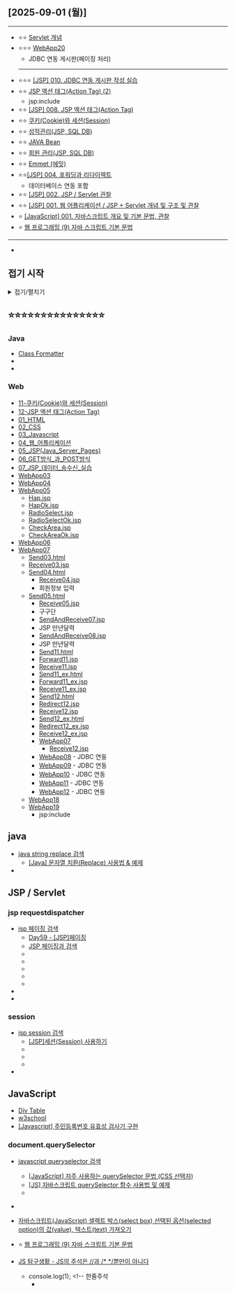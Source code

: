 ## [2025-09-01 (월)]
---
- ⭐⭐ [Servlet 개념](https://planet-c.tistory.com/77)
- ⭐⭐⭐ [WebApp20](https://github.com/fullstack-flutter-dev-team/fullstack-flutter-dev/blob/main/WebStudy/WebApp20)
  - JDBC 연동 게시판(페이징 처리)
  ----
- ⭐⭐⭐ [[JSP] 010. JDBC 연동 게시판 작성 실습](https://planet-c.tistory.com/76)
- ⭐⭐ [JSP 액션 태그(Action Tag) (2)](https://planet-c.tistory.com/75)
  - jsp:include
- ⭐⭐ [[JSP] 008. JSP 액션 태그(Action Tag)](https://planet-c.tistory.com/74)
- ⭐⭐ [쿠키(Cookie)와 세션(Session)](https://planet-c.tistory.com/72?category=1242297)
- ⭐⭐ [성적관리(JSP, SQL DB)](https://continua-conatus.tistory.com/m/431)
- ⭐⭐ [JAVA Bean](https://planet-c.tistory.com/71)
- ⭐⭐ [회원 관리(JSP, SQL DB)](https://continua-conatus.tistory.com/430)
- ⭐⭐ [Emmet (에밋)](https://planet-c.tistory.com/70)
- ⭐⭐[[JSP] 004. 포워딩과 리다이렉트](https://planet-c.tistory.com/69)
  - 데이터베이스 연동 포함
- ⭐⭐ [[JSP] 002. JSP / Servlet 관찰](https://planet-c.tistory.com/66)
- ⭐⭐ [[JSP] 001. 웹 어플리케이션 / JSP + Servlet 개념 및 구조 및 관찰](https://planet-c.tistory.com/65)
- ⭐ [[JavaScript] 001. 자바스크립트 개요 및 기본 문법, 관찰](https://planet-c.tistory.com/59)
- ⭐ [웹 프로그래밍 (9) 자바 스크립트 기본 문법](https://polaris-a.tistory.com/53)
---
- []()


## 접기 시작

<details>
<summary>접기/펼치기</summary>

<!-- summary 아래 한칸 공백 두어야함 -->
## 접은 제목
접은 내용
</details>

⭐⭐⭐⭐⭐⭐⭐⭐⭐⭐⭐⭐⭐⭐⭐
-------------------------------------
### Java
- [Class Formatter](https://docs.oracle.com/javase/8/docs/api/index.html)
- []()
- []()

###  Web
- [11-쿠키(Cookie)와 세션(Session)](https://github.com/fullstack-flutter-dev-team/fullstack-flutter-dev/blob/main/WebStudy/11.쿠키와_세션.md)
- [12-JSP 액션 태그(Action Tag)](https://github.com/fullstack-flutter-dev-team/fullstack-flutter-dev/blob/main/WebStudy/12_JSP_액션태그(Action_Tag).md)
 - [01_HTML](https://github.com/fullstack-flutter-dev-team/fullstack-flutter-dev/blob/main/WebStudy/01_HTML.md)
 - [02_CSS](https://github.com/fullstack-flutter-dev-team/fullstack-flutter-dev/blob/main/WebStudy/02_CSS.md)
 - [03_Javascript](https://github.com/fullstack-flutter-dev-team/fullstack-flutter-dev/blob/main/WebStudy/03_Javascript.md)
 - [04_웹_어플리케이션](https://github.com/fullstack-flutter-dev-team/fullstack-flutter-dev/blob/main/WebStudy/04_웹_어플리케이션.md)
 - [05_JSP(Java_Server_Pages)](https://github.com/fullstack-flutter-dev-team/fullstack-flutter-dev/blob/main/WebStudy/05_JSP(Java_Server_Pages).md)
 - [06_GET방식_과_POST방식](https://github.com/fullstack-flutter-dev-team/fullstack-flutter-dev/blob/main/WebStudy/06_GET방식_과_POST방식.md)
 - [07_JSP_데이터_송수신_실습](https://github.com/fullstack-flutter-dev-team/fullstack-flutter-dev/blob/main/WebStudy/07_JSP_데이터_송수신_실습.md)
 - [WebApp03](https://github.com/fullstack-flutter-dev-team/fullstack-flutter-dev/blob/main/WebStudy/WebApp03)
 - [WebApp04](https://github.com/fullstack-flutter-dev-team/fullstack-flutter-dev/blob/main/WebStudy/WebApp04)
 - [WebApp05](https://github.com/fullstack-flutter-dev-team/fullstack-flutter-dev/blob/main/WebStudy/WebApp05)
   - [Hap.jsp](https://github.com/fullstack-flutter-dev-team/fullstack-flutter-dev/blob/main/WebStudy/WebApp05/WebContent/Hap.jsp)
   - [HapOk.jsp](https://github.com/fullstack-flutter-dev-team/fullstack-flutter-dev/blob/main/WebStudy/WebApp05/WebContent/HapOk.jsp)
   - [RadioSelect.jsp](https://github.com/fullstack-flutter-dev-team/fullstack-flutter-dev/blob/main/WebStudy/WebApp05/WebContent/RadioSelect.jsp)
   - [RadioSelectOk.jsp](https://github.com/fullstack-flutter-dev-team/fullstack-flutter-dev/blob/main/WebStudy/WebApp05/WebContent/RadioSelectOk.jsp)
   - [CheckArea.jsp](https://github.com/fullstack-flutter-dev-team/fullstack-flutter-dev/blob/main/WebStudy/WebApp05/WebContent/CheckArea.jsp)
   - [CheckAreaOk.jsp](https://github.com/fullstack-flutter-dev-team/fullstack-flutter-dev/blob/main/WebStudy/WebApp05/WebContent/CheckAreaOk.jsp)
 - [WebApp06](https://github.com/fullstack-flutter-dev-team/fullstack-flutter-dev/blob/main/WebStudy/WebApp06)
 - [WebApp07](https://github.com/fullstack-flutter-dev-team/fullstack-flutter-dev/blob/main/WebStudy/WebApp07)
   - [Send03.html](https://github.com/fullstack-flutter-dev-team/fullstack-flutter-dev/blob/main/WebStudy/WebApp07/WebContent/Send03.html)
   - [Receive03.jsp](https://github.com/fullstack-flutter-dev-team/fullstack-flutter-dev/blob/main/WebStudy/WebApp07/WebContent/Receive03.jsp)
   - [Send04.html](https://github.com/fullstack-flutter-dev-team/fullstack-flutter-dev/blob/main/WebStudy/WebApp07/WebContent/Send04.html)
     - [Receive04.jsp](https://github.com/fullstack-flutter-dev-team/fullstack-flutter-dev/blob/main/WebStudy/WebApp07/WebContent/Receive04.jsp)
     - 회원정보 입력
   - [Send05.html](https://github.com/fullstack-flutter-dev-team/fullstack-flutter-dev/blob/main/WebStudy/WebApp07/WebContent/Send05.html)
     - [Receive05.jsp](https://github.com/fullstack-flutter-dev-team/fullstack-flutter-dev/blob/main/WebStudy/WebApp07/WebContent/Receive05.jsp)
     - 구구단
     - [SendAndReceive07.jsp](https://github.com/fullstack-flutter-dev-team/fullstack-flutter-dev/blob/main/WebStudy/WebApp07/WebContent/SendAndReceive07.jsp)
     - JSP 만년달력
     - [SendAndReceive08.jsp](https://github.com/fullstack-flutter-dev-team/fullstack-flutter-dev/blob/main/WebStudy/WebApp07/WebContent/SendAndReceive07.jsp)
     - JSP 만년달력
     - [Send11.html](https://github.com/fullstack-flutter-dev-team/fullstack-flutter-dev/blob/main/WebStudy/WebApp07/WebContent/Send11.html)
     - [Forward11.jsp](https://github.com/fullstack-flutter-dev-team/fullstack-flutter-dev/blob/main/WebStudy/WebApp07/WebContent/Forward11.jsp)
     - [Receive11.jsp](https://github.com/fullstack-flutter-dev-team/fullstack-flutter-dev/blob/main/WebStudy/WebApp07/WebContent/Receive11.jsp)
     - [Send11_ex.html](https://github.com/fullstack-flutter-dev-team/fullstack-flutter-dev/blob/main/WebStudy/WebApp07/WebContent/Send11_ex.html)
     - [Forward11_ex.jsp](https://github.com/fullstack-flutter-dev-team/fullstack-flutter-dev/blob/main/WebStudy/WebApp07/WebContent/Forward11_ex.jsp)
     - [Receive11_ex.jsp](https://github.com/fullstack-flutter-dev-team/fullstack-flutter-dev/blob/main/WebStudy/WebApp07/WebContent/Receive11_ex.jsp)
     - [Send12.html](https://github.com/fullstack-flutter-dev-team/fullstack-flutter-dev/blob/main/WebStudy/WebApp07/WebContent/Send12.html)
     - [Redirect12.jsp](https://github.com/fullstack-flutter-dev-team/fullstack-flutter-dev/blob/main/WebStudy/WebApp07/WebContent/Redirect12.jsp)
     - [Receive12.jsp](https://github.com/fullstack-flutter-dev-team/fullstack-flutter-dev/blob/main/WebStudy/WebApp07/WebContent/Receive12.jsp)
     - [Send12_ex.html](https://github.com/fullstack-flutter-dev-team/fullstack-flutter-dev/blob/main/WebStudy/WebApp07/WebContent/Send12_ex.html)
     - [Redirect12_ex.jsp](https://github.com/fullstack-flutter-dev-team/fullstack-flutter-dev/blob/main/WebStudy/WebApp07/WebContent/Redirect12_ex.jsp)
     - [Receive12_ex.jsp](https://github.com/fullstack-flutter-dev-team/fullstack-flutter-dev/blob/main/WebStudy/WebApp07/WebContent/Receive12_ex.jsp)
     - [WebApp07](https://github.com/fullstack-flutter-dev-team/fullstack-flutter-dev/blob/main/WebStudy/WebApp07)
         - [Receive12.jsp](https://github.com/fullstack-flutter-dev-team/fullstack-flutter-dev/blob/main/WebStudy/WebApp07/WebContent/Receive12.jsp)
     - [WebApp08](https://github.com/fullstack-flutter-dev-team/fullstack-flutter-dev/blob/main/WebStudy/WebApp08)
           - JDBC 연동
     - [WebApp09](https://github.com/fullstack-flutter-dev-team/fullstack-flutter-dev/blob/main/WebStudy/WebApp09)
           - JDBC 연동
     - [WebApp10](https://github.com/fullstack-flutter-dev-team/fullstack-flutter-dev/blob/main/WebStudy/WebApp10)
           - JDBC 연동
     - [WebApp11](https://github.com/fullstack-flutter-dev-team/fullstack-flutter-dev/blob/main/WebStudy/WebApp11)
           - JDBC 연동
     - [WebApp12](https://github.com/fullstack-flutter-dev-team/fullstack-flutter-dev/blob/main/WebStudy/WebApp12)
           - JDBC 연동
    - [WebApp18](https://github.com/fullstack-flutter-dev-team/fullstack-flutter-dev/blob/main/WebStudy/WebApp18)
    - [WebApp19](https://github.com/fullstack-flutter-dev-team/fullstack-flutter-dev/blob/main/WebStudy/WebApp19)
      - jsp:include
## java
- [java string replace 검색](https://www.google.com/search?q=java+string+replace&oq=java+string+replace&gs_lcrp=EgZjaHJvbWUqBwgAEAAYgAQyBwgAEAAYgAQyBwgBEAAYgAQyBwgCEAAYgAQyBwgDEAAYgAQyBwgEEAAYgAQyBwgFEAAYgAQyBwgGEAAYgAQyBwgHEAAYgAQyBwgIEAAYgAQyBwgJEAAYgATSAQkxMTcyNmowajeoAgCwAgA&sourceid=chrome&ie=UTF-8)
  - [[Java] 문자열 치환(Replace) 사용법 & 예제](https://coding-factory.tistory.com/128)
- []()

## JSP / Servlet
### jsp requestdispatcher

- [jsp 페이징 검색](https://www.google.com/search?q=jsp+%ED%8E%98%EC%9D%B4%EC%A7%95&oq=jsp+%ED%8E%98%EC%9D%B4%EC%A7%95&gs_lcrp=EgZjaHJvbWUyBggAEEUYOTIHCAEQABiABDIHCAIQABiABDIGCAMQABgeMggIBBAAGAgYHjIICAUQABgIGB4yCAgGEAAYCBgeMgcIBxAAGO8FMgcICBAAGO8FMggICRAAGAUYHtIBCDY5MjVqMGo3qAIAsAIA&sourceid=chrome&ie=UTF-8)
  - [Day59 - [JSP]페이징](https://rsorry.tistory.com/198)
  - [JSP 페이징과 검색](https://brilliantdevelop.tistory.com/65)
  - []()
  - []()
  - []()
  - []()
  - []()
- []()
- []()


### session
- [jsp session 검색](https://www.google.com/search?q=jsp+session&oq=jsp+session&gs_lcrp=EgZjaHJvbWUyBggAEEUYOTIHCAEQABiABDIHCAIQABiABDIHCAMQABiABDIHCAQQABiABDIHCAUQABiABDIHCAYQABiABDIGCAcQABgeMgYICBAAGB4yBggJEAAYHtIBCDIyNzlqMGo3qAIAsAIA&sourceid=chrome&ie=UTF-8)
  - [[JSP]세션(Session) 사용하기](https://m.blog.naver.com/hj_kim97/222574518040)
  - []()
  - []()
  - []()
- []()


## JavaScript
- [Div Table](https://divtable.com/generator/)
- [w3school](https://www.w3schools.com/js/js_intro.asp)
- [[Javascript] 주민등록번호 유효성 검사기 구현](https://starting-coding.tistory.com/62)


### document.querySelector
- [javascript queryselector 검색](https://www.google.com/search?q=javascript+queryselector+&newwindow=1&sca_esv=dcb503ec08667be7&ei=kK6aaIapOarl2roPv4SK0Ak&ved=0ahUKEwiGsayRpISPAxWqslYBHT-CApoQ4dUDCBA&uact=5&oq=javascript+queryselector+&gs_lp=Egxnd3Mtd2l6LXNlcnAiGWphdmFzY3JpcHQgcXVlcnlzZWxlY3RvciAyChAAGIAEGEMYigUyBRAAGIAEMgUQABiABDIFEAAYgAQyChAAGIAEGEMYigUyChAAGIAEGEMYigUyBRAAGIAEMgUQABiABDIFEAAYgAQyBRAAGIAESM8JUNsEWNsEcAF4AZABAJgB9wGgAfcBqgEDMi0xuAEDyAEA-AEBmAICoAKAAsICChAAGLADGNYEGEeYAwCIBgGQBgqSBwUxLjAuMaAHlwayBwMyLTG4B_0BwgcFMC4xLjHIBwY&sclient=gws-wiz-serp)
  - [[JavaScript] 자주 사용하는 querySelector 문법 (CSS 선택자)](https://zoetechlog.tistory.com/157)
  - [[JS] 자바스크립트 querySelector 함수 사용법 및 예제](https://8156217.tistory.com/67)
  - []()
- []()
- [자바스크립트(JavaScript) 셀렉트 박스(select box) 선택된 옵션(selected option)의 값(value), 텍스트(text) 가져오기](https://congsong.tistory.com/43)


- ⭐ [웹 프로그래밍 (9) 자바 스크립트 기본 문법](https://polaris-a.tistory.com/53)
- [JS 탐구생활 - JS의 주석은 //과 /* */뿐만이 아니다](https://witch.work/ko/posts/javascript-various-comments)
  - console.log(1); <!-- 한줄주석
    - <!-- SingleLineCommentChars(option)
  - --> 한줄주석
- [[JS] DOM 객체와 요소노드](https://tomatobaconsoup.tistory.com/22)
- [[JavaScript] 노드(node)란? & 노드 종류와 관계, 노드 생성/추가/제거/복제하기!](https://coding-yesung.tistory.com/130)
- []()
- [JavaScript Tutorial](https://www.w3schools.com/js/default.asp)
- ⭐⭐ [웹프로그래밍](https://cafe.daum.net/dragonhci/kcwY)
- [1. 웹 개요와 실습 환경 구축](https://wonjin27.tistory.com/83)

## HTML
### 테이블
- [HTML Tables](https://www.w3schools.com/html/html_tables.asp)
- [Core learning modules](https://developer.mozilla.org/en-US/docs/Learn_web_development/Core)  
###
###
###
###

- [시맨틱 태그(Semantic Tag)](https://lipcoder.tistory.com/498)
- [[HTML]웹 개요와 실습 환경 구축](https://glorypang.tistory.com/5)
- [1. 웹 개요와 실습 환경 구축](https://wonjin27.tistory.com/83)
- [3. CSS 선택자](https://wonjin27.tistory.com/85)
- []()

## CSS